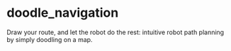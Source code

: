 # doodle_navigation
Draw your route, and let the robot do the rest: intuitive robot path planning by simply doodling on a map.
